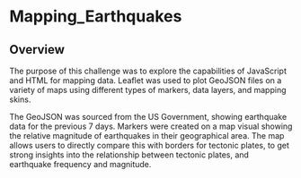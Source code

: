# Mapping_Earthquakes

## Overview

The purpose of this challenge was to explore the capabilities of JavaScript and HTML for mapping data. Leaflet was used to plot GeoJSON files on a variety of maps using different types of markers, data layers, and mapping skins. 

The GeoJSON was sourced from the US Government, showing earthquake data for the previous 7 days. Markers were created on a map visual showing the relative magnitude of earthquakes in their geographical area. The map allows users to directly compare this with borders for tectonic plates, to get strong insights into the relationship between tectonic plates, and earthquake frequency and magnitude.